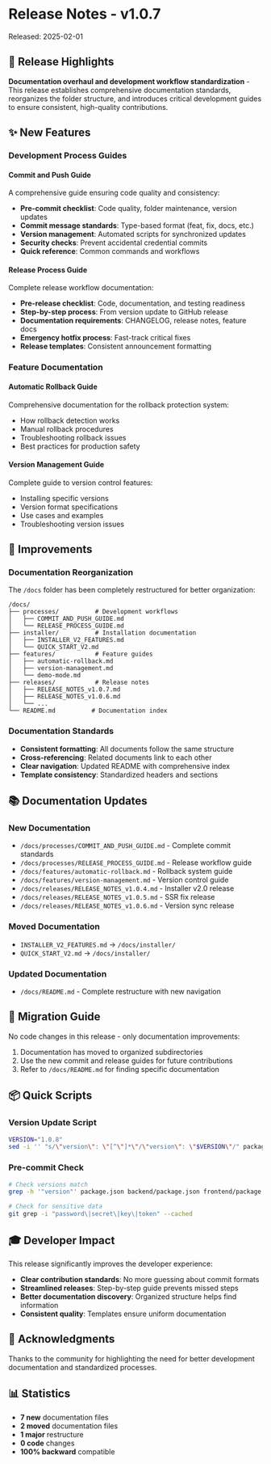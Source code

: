 # Release Notes - v1.0.7

Released: 2025-02-01

## 🎯 Release Highlights

**Documentation overhaul and development workflow standardization** - This release establishes comprehensive documentation standards, reorganizes the folder structure, and introduces critical development guides to ensure consistent, high-quality contributions.

## ✨ New Features

### Development Process Guides

#### Commit and Push Guide
A comprehensive guide ensuring code quality and consistency:
- **Pre-commit checklist**: Code quality, folder maintenance, version updates
- **Commit message standards**: Type-based format (feat, fix, docs, etc.)
- **Version management**: Automated scripts for synchronized updates
- **Security checks**: Prevent accidental credential commits
- **Quick reference**: Common commands and workflows

#### Release Process Guide
Complete release workflow documentation:
- **Pre-release checklist**: Code, documentation, and testing readiness
- **Step-by-step process**: From version update to GitHub release
- **Documentation requirements**: CHANGELOG, release notes, feature docs
- **Emergency hotfix process**: Fast-track critical fixes
- **Release templates**: Consistent announcement formatting

### Feature Documentation

#### Automatic Rollback Guide
Comprehensive documentation for the rollback protection system:
- How rollback detection works
- Manual rollback procedures
- Troubleshooting rollback issues
- Best practices for production safety

#### Version Management Guide
Complete guide to version control features:
- Installing specific versions
- Version format specifications
- Use cases and examples
- Troubleshooting version issues

## 🔧 Improvements

### Documentation Reorganization

The `/docs` folder has been completely restructured for better organization:

```
/docs/
├── processes/          # Development workflows
│   ├── COMMIT_AND_PUSH_GUIDE.md
│   └── RELEASE_PROCESS_GUIDE.md
├── installer/          # Installation documentation
│   ├── INSTALLER_V2_FEATURES.md
│   └── QUICK_START_V2.md
├── features/           # Feature guides
│   ├── automatic-rollback.md
│   ├── version-management.md
│   └── demo-mode.md
├── releases/           # Release notes
│   ├── RELEASE_NOTES_v1.0.7.md
│   ├── RELEASE_NOTES_v1.0.6.md
│   └── ...
└── README.md          # Documentation index
```

### Documentation Standards

- **Consistent formatting**: All documents follow the same structure
- **Cross-referencing**: Related documents link to each other
- **Clear navigation**: Updated README with comprehensive index
- **Template consistency**: Standardized headers and sections

## 📚 Documentation Updates

### New Documentation
- `/docs/processes/COMMIT_AND_PUSH_GUIDE.md` - Complete commit standards
- `/docs/processes/RELEASE_PROCESS_GUIDE.md` - Release workflow guide
- `/docs/features/automatic-rollback.md` - Rollback system guide
- `/docs/features/version-management.md` - Version control guide
- `/docs/releases/RELEASE_NOTES_v1.0.4.md` - Installer v2.0 release
- `/docs/releases/RELEASE_NOTES_v1.0.5.md` - SSR fix release
- `/docs/releases/RELEASE_NOTES_v1.0.6.md` - Version sync release

### Moved Documentation
- `INSTALLER_V2_FEATURES.md` → `/docs/installer/`
- `QUICK_START_V2.md` → `/docs/installer/`

### Updated Documentation
- `/docs/README.md` - Complete restructure with new navigation

## 🔄 Migration Guide

No code changes in this release - only documentation improvements:

1. Documentation has moved to organized subdirectories
2. Use the new commit and release guides for future contributions
3. Refer to `/docs/README.md` for finding specific documentation

## 📦 Quick Scripts

### Version Update Script
```bash
VERSION="1.0.8"
sed -i '' "s/\"version\": \"[^\"]*\"/\"version\": \"$VERSION\"/" package.json backend/package.json frontend/package.json
```

### Pre-commit Check
```bash
# Check versions match
grep -h '"version"' package.json backend/package.json frontend/package.json

# Check for sensitive data
git grep -i "password\|secret\|key\|token" --cached
```

## 🎓 Developer Impact

This release significantly improves the developer experience:
- **Clear contribution standards**: No more guessing about commit formats
- **Streamlined releases**: Step-by-step guide prevents missed steps
- **Better documentation discovery**: Organized structure helps find information
- **Consistent quality**: Templates ensure uniform documentation

## 🙏 Acknowledgments

Thanks to the community for highlighting the need for better development documentation and standardized processes.

## 📊 Statistics

- **7 new** documentation files
- **2 moved** documentation files  
- **1 major** restructure
- **0 code** changes
- **100% backward** compatible 